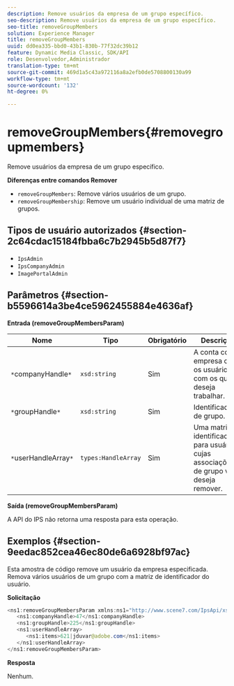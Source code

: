 ```yaml
---
description: Remove usuários da empresa de um grupo específico.
seo-description: Remove usuários da empresa de um grupo específico.
seo-title: removeGroupMembers
solution: Experience Manager
title: removeGroupMembers
uuid: dd0ea335-bbd0-43b1-830b-77f32dc39b12
feature: Dynamic Media Classic, SDK/API
role: Desenvolvedor,Administrador
translation-type: tm+mt
source-git-commit: 469d1a5c43a972116a8a2efb0de5708800130a99
workflow-type: tm+mt
source-wordcount: '132'
ht-degree: 0%

---
```



# removeGroupMembers{#removegroupmembers}

Remove usuários da empresa de um grupo específico.

**Diferenças entre comandos Remover**

* `removeGroupMembers`: Remove vários usuários de um grupo.
* `removeGroupMembership`: Remove um usuário individual de uma matriz de grupos.

## Tipos de usuário autorizados {#section-2c64cdac15184fbba6c7b2945b5d87f7}

* `IpsAdmin`
* `IpsCompanyAdmin`
* `ImagePortalAdmin`

## Parâmetros {#section-b5596614a3be4ce5962455884e4636af}

**Entrada (removeGroupMembersParam)**

| Nome | Tipo | Obrigatório | Descrição |
|---|---|---|---|
| `*`companyHandle`*` | `xsd:string` | Sim | A conta com a empresa com os usuários com os quais deseja trabalhar. |
| `*`groupHandle`*` | `xsd:string` | Sim | Identificador de grupo. |
| `*`userHandleArray`*` | `types:HandleArray` | Sim | Uma matriz de identificadores para usuários cujas associações de grupo você deseja remover. |

**Saída (removeGroupMembersParam)**

A API do IPS não retorna uma resposta para esta operação.

## Exemplos {#section-9eedac852cea46ec80de6a6928bf97ac}

Esta amostra de código remove um usuário da empresa especificada. Remova vários usuários de um grupo com a matriz de identificador do usuário.

**Solicitação**

```java
<ns1:removeGroupMembersParam xmlns:ns1="http://www.scene7.com/IpsApi/xsd">
   <ns1:companyHandle>47</ns1:companyHandle>
   <ns1:groupHandle>225</ns1:groupHandle>
   <ns1:userHandleArray>
      <ns1:items>621|jduvar@adobe.com</ns1:items>
   </ns1:userHandleArray>
</ns1:removeGroupMembersParam>
```

**Resposta**

Nenhum.
